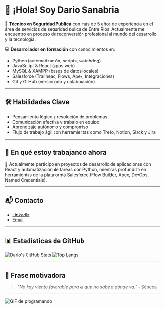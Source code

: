 # 👋 ¡Hola! Soy Dario Sanabria

🎯 **Técnico en Seguridad Publica** con más de 5 años de experiencia en el área de servicios de seguridad pulica de Entre Rios. Actualmente me encuentro en proceso de reconversión profesional al mundo del desarrollo y la tecnología.

💻 **Desarrollador en formación** con conocimientos en:
- Python (automatización, scripts, watchdog)
- JavaScript & React (apps web)
- MySQL & XAMPP (bases de datos locales)
- Salesforce (Trailhead, Flows, Apex, Integraciones)
- Git y GitHub (versionado y colaboración)

---

## 🛠 Habilidades Clave

- Pensamiento lógico y resolución de problemas
- Comunicación efectiva y trabajo en equipo
- Aprendizaje autónomo y compromiso
- Flujo de trabajo ágil con herramientas como Trello, Notion, Slack y Jira

---

## 🎯 En qué estoy trabajando ahora

🔄 Actualmente participo en proyectos de desarrollo de aplicaciones con React y automatización de tareas con Python, mientras profundizo en herramientas de la plataforma Salesforce (Flow Builder, Apex, DevOps, Named Credentials).

---

## 📬 Contacto

- [LinkedIn](https://www.linkedin.com/in/tu-usuario-linkedin)
- [Email](mailto:tu-correo@gmail.com)

---

## 📊 Estadísticas de GitHub

![Dario's GitHub Stats](https://github-readme-stats.vercel.app/api?username=dario923&show_icons=true&theme=radical)
![Top Langs](https://github-readme-stats.vercel.app/api/top-langs/?username=dario923&layout=compact&theme=radical)

---

## 🧠 Frase motivadora

> _"No hay viento favorable para el que no sabe a dónde va."_ – Séneca

---

![GIF de programando](https://media.giphy.com/media/3oriO0OEd9QIDdllqo/giphy.gif)


<!--
**dario923/dario923** is a ✨ _special_ ✨ repository because its `README.md` (this file) appears on your GitHub profile.

Here are some ideas to get you started:

- 🔭 I’m currently working on ...
- 🌱 I’m currently learning ...
- 👯 I’m looking to collaborate on ...
- 🤔 I’m looking for help with ...
- 💬 Ask me about ...
- 📫 How to reach me: ...
- 😄 Pronouns: ...
- ⚡ Fun fact: ...
-->
